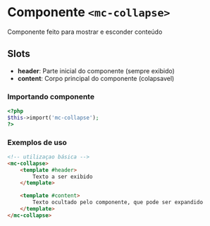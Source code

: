 # Componente `<mc-collapse>`
Componente feito para mostrar e esconder conteúdo

## Slots
- **header**: Parte inicial do componente (sempre exibido)
- **content**: Corpo principal do componente (colapsavel)

### Importando componente
```PHP
<?php 
$this->import('mc-collapse');
?>
```
### Exemplos de uso
```HTML
<!-- utilizaçao básica -->
<mc-collapse>
    <template #header>
        Texto a ser exibido
    </template>

    <template #content>
        Texto ocultado pelo componente, que pode ser expandido
    </template>
</mc-collapse>

```